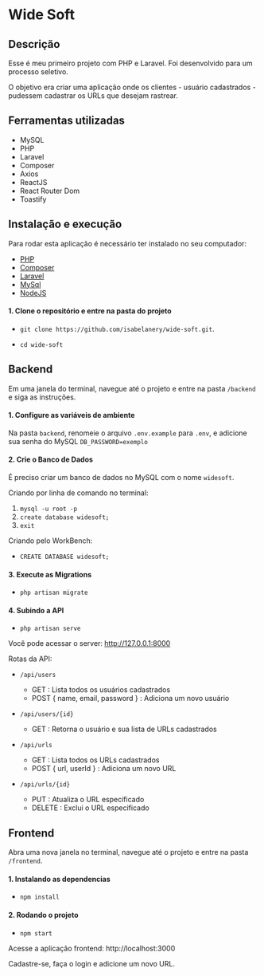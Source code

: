 # Wide Soft

## Descrição
Esse é meu primeiro projeto com PHP e Laravel.
Foi desenvolvido para um processo seletivo.
 
O objetivo era criar uma aplicação onde os clientes - usuário cadastrados - pudessem cadastrar os URLs que desejam rastrear. 

## Ferramentas utilizadas
- MySQL
- PHP
- Laravel
- Composer
- Axios
- ReactJS
- React Router Dom
- Toastify

## Instalação e execução
Para rodar esta aplicação é necessário ter instalado no seu computador:
- [PHP](https://www.php.net/manual/pt_BR/install.php)
- [Composer](https://getcomposer.org/)
- [Laravel](https://laravel.com/docs/4.2#install-composer)
- [MySql](https://dev.mysql.com/doc/mysql-getting-started/en/)
- [NodeJS](https://nodejs.org/en/download/)

#### 1. Clone o repositório e entre na pasta do projeto

  - `git clone https://github.com/isabelanery/wide-soft.git`.

  - `cd wide-soft` 

## Backend
Em uma janela do terminal, navegue até o projeto e entre na pasta `/backend` e siga as instruções.

#### 1. Configure as variáveis de ambiente
Na pasta `backend`, renomeie o arquivo `.env.example` para `.env`, e adicione sua senha do MySQL
`DB_PASSWORD=exemplo`

#### 2. Crie o Banco de Dados
É preciso criar um banco de dados no MySQL com o nome `widesoft`.

Criando por linha de comando no terminal: 
  1. `mysql -u root -p`
  2. `create database widesoft;`
  3. `exit`

Criando pelo WorkBench: 
  - `CREATE DATABASE widesoft;`

#### 3. Execute as Migrations 
  - `php artisan migrate`

#### 4. Subindo a API 
  - `php artisan serve`

Você pode acessar o server: http://127.0.0.1:8000

Rotas da API:
- `/api/users` 
    - GET : Lista todos os usuários cadastrados
    - POST { name, email, password } : Adiciona um novo usuário

- `/api/users/{id}`
    - GET : Retorna o usuário e sua lista de URLs cadastrados

- `/api/urls`
    - GET : Lista todos os URLs cadastrados
    - POST { url, userId } : Adiciona um novo URL

- `/api/urls/{id}`
    - PUT : Atualiza o URL especificado
    - DELETE : Exclui o URL especificado

## Frontend
Abra uma nova janela no terminal, navegue até o projeto e entre na pasta `/frontend`.

#### 1. Instalando as dependencias
  - `npm install`

#### 2. Rodando o projeto
  - `npm start`

Acesse a aplicação frontend: http://localhost:3000

Cadastre-se, faça o login e adicione um novo URL. 